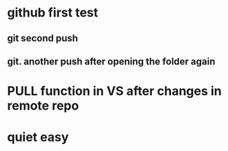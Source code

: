 # github first test
## git second push
## git. another push after opening the folder again
# PULL function in VS after changes in remote repo
# quiet easy 
